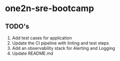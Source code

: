 # one2n-sre-bootcamp

## TODO's
1. Add test cases for application
2. Update the CI pipeline with linting and test steps
3. Add an observability stack for Alerting and Logging 
4. Update README.md
